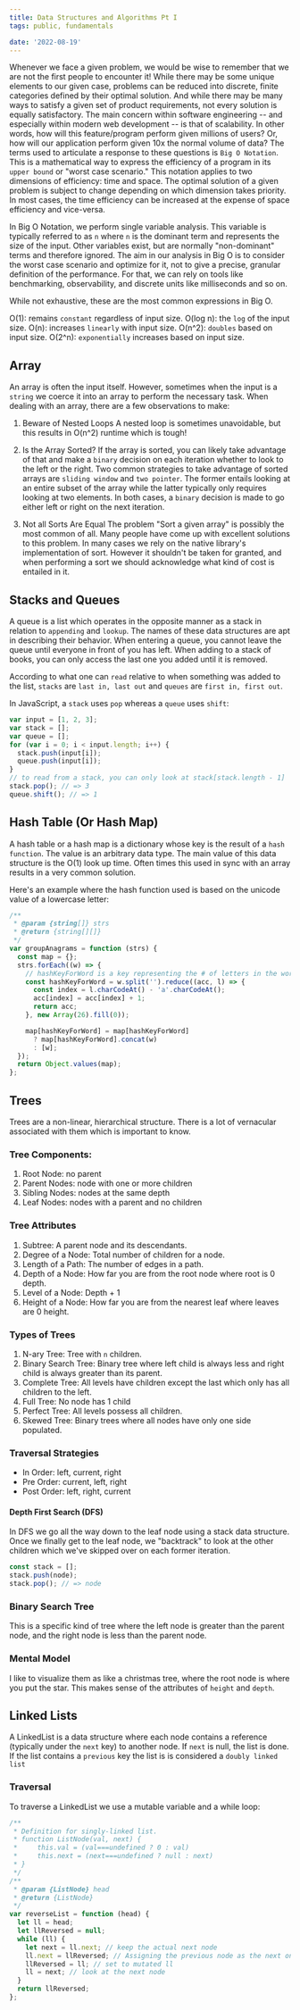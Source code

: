```yaml
---
title: Data Structures and Algorithms Pt I
tags: public, fundamentals

date: '2022-08-19'
---
```


Whenever we face a given problem, we would be wise to remember that we are not the first people to encounter it! While there may be some unique elements to our given case, problems can be reduced into discrete, finite categories defined by their optimal solution. And while there may be many ways to satisfy a given set of product requirements, not every solution is equally satisfactory. The main concern within software engineering -- and especially within modern web development -- is that of scalability. In other words, how will this feature/program perform given millions of users? Or, how will our application perform given 10x the normal volume of data? The terms used to articulate a response to these questions is `Big O Notation`. This is a mathematical way to express the efficiency of a program in its `upper bound` or "worst case scenario." This notation applies to two dimensions of efficiency: time and space. The optimal solution of a given problem is subject to change depending on which dimension takes priority. In most cases, the time efficiency can be increased at the expense of space efficiency and vice-versa.

In Big O Notation, we perform single variable analysis. This variable is typically referred to as `n` where `n` is the dominant term and represents the size of the input. Other variables exist, but are normally "non-dominant" terms and therefore ignored. The aim in our analysis in Big O is to consider the worst case scenario and optimize for it, not to give a precise, granular definition of the performance. For that, we can rely on tools like benchmarking, observability, and discrete units like milliseconds and so on.

While not exhaustive, these are the most common expressions in Big O.

O(1): remains `constant` regardless of input size.
O(log n): the `log` of the input size.
O(n): increases `linearly` with input size.
O(n^2): `doubles` based on input size.
O(2^n): `exponentially` increases based on input size.

## Array

An array is often the input itself. However, sometimes when the input is a `string` we coerce it into an array to perform the necessary task. When dealing with an array, there are a few observations to make:

1. Beware of Nested Loops
   A nested loop is sometimes unavoidable, but this results in O(n^2) runtime which is tough!

2. Is the Array Sorted?
   If the array is sorted, you can likely take advantage of that and make a `binary` decision on each iteration whether to look to the left or the right. Two common strategies to take advantage of sorted arrays are `sliding window` and `two pointer`. The former entails looking at an entire subset of the array while the latter typically only requires looking at two elements. In both cases, a `binary` decision is made to go either left or right on the next iteration.

3. Not all Sorts Are Equal
   The problem "Sort a given array" is possibly the most common of all. Many people have come up with excellent solutions to this problem. In many cases we rely on the native library's implementation of sort. However it shouldn't be taken for granted, and when performing a sort we should acknowledge what kind of cost is entailed in it.

## Stacks and Queues

A queue is a list which operates in the opposite manner as a stack in relation to `appending` and `lookup`. The names of these data structures are apt in describing their behavior. When entering a queue, you cannot leave the queue until everyone in front of you has left. When adding to a stack of books, you can only access the last one you added until it is removed.

According to what one can `read` relative to when something was added to the list, `stacks` are `last in, last out` and `queues` are `first in, first out`.

In JavaScript, a `stack` uses `pop` whereas a `queue` uses `shift`:

```javascript
var input = [1, 2, 3];
var stack = [];
var queue = [];
for (var i = 0; i < input.length; i++) {
  stack.push(input[i]);
  queue.push(input[i]);
}
// to read from a stack, you can only look at stack[stack.length - 1]
stack.pop(); // => 3
queue.shift(); // => 1
```

## Hash Table (Or Hash Map)

A hash table or a hash map is a dictionary whose key is the result of a `hash function`. The value is an arbitrary data type. The main value of this data structure is the O(1) look up time. Often times this used in sync with an array results in a very common solution.

Here's an example where the hash function used is based on the unicode value of a lowercase letter:

```javascript
/**
 * @param {string[]} strs
 * @return {string[][]}
 */
var groupAnagrams = function (strs) {
  const map = {};
  strs.forEach((w) => {
    // hashKeyForWord is a key representing the # of letters in the word
    const hashKeyForWord = w.split('').reduce((acc, l) => {
      const index = l.charCodeAt() - 'a'.charCodeAt();
      acc[index] = acc[index] + 1;
      return acc;
    }, new Array(26).fill(0));

    map[hashKeyForWord] = map[hashKeyForWord]
      ? map[hashKeyForWord].concat(w)
      : [w];
  });
  return Object.values(map);
};
```

## Trees

Trees are a non-linear, hierarchical structure. There is a lot of vernacular associated with them which is important to know.

### Tree Components:

1. Root Node: no parent
2. Parent Nodes: node with one or more children
3. Sibling Nodes: nodes at the same depth
4. Leaf Nodes: nodes with a parent and no children

### Tree Attributes

1. Subtree: A parent node and its descendants.
2. Degree of a Node: Total number of children for a node.
3. Length of a Path: The number of edges in a path.
4. Depth of a Node: How far you are from the root node where root is 0 depth.
5. Level of a Node: Depth + 1
6. Height of a Node: How far you are from the nearest leaf where leaves are 0 height.

### Types of Trees

1. N-ary Tree: Tree with `n` children.
2. Binary Search Tree: Binary tree where left child is always less and right child is always greater than its parent.
3. Complete Tree: All levels have children except the last which only has all children to the left.
4. Full Tree: No node has 1 child
5. Perfect Tree: All levels possess all children.
6. Skewed Tree: Binary trees where all nodes have only one side populated.

### Traversal Strategies

- In Order: left, current, right
- Pre Order: current, left, right
- Post Order: left, right, current

#### Depth First Search (DFS)

In DFS we go all the way down to the leaf node using a stack data structure. Once we finally get to the leaf node, we "backtrack" to look at the other children which we've skipped over on each former iteration.

```javascript
const stack = [];
stack.push(node);
stack.pop(); // => node
```

### Binary Search Tree

This is a specific kind of tree where the left node is greater than the parent node, and the right node is less than the parent node.

### Mental Model

I like to visualize them as like a christmas tree, where the root node is where you put the star. This makes sense of the attributes of `height` and `depth`.

## Linked Lists

A LinkedList is a data structure where each node contains a reference (typically under the `next` key) to another node. If `next` is null, the list is done. If the list contains a `previous` key the list is is considered a `doubly linked list`

### Traversal

To traverse a LinkedList we use a mutable variable and a while loop:

```javascript
/**
 * Definition for singly-linked list.
 * function ListNode(val, next) {
 *     this.val = (val===undefined ? 0 : val)
 *     this.next = (next===undefined ? null : next)
 * }
 */
/**
 * @param {ListNode} head
 * @return {ListNode}
 */
var reverseList = function (head) {
  let ll = head;
  let llReversed = null;
  while (ll) {
    let next = ll.next; // keep the actual next node
    ll.next = llReversed; // Assigning the previous node as the next one
    llReversed = ll; // set to mutated ll
    ll = next; // look at the next node
  }
  return llReversed;
};
```
